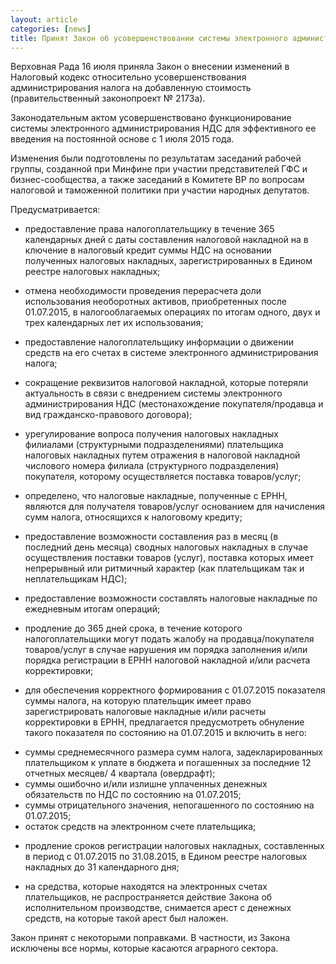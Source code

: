 ```yaml
---
layout: article
categories: [news]
title: Принят Закон об усовершенствовании системы электронного администрирования НДС
---
```

Верховная Рада 16 июля приняла Закон о внесении изменений в Налоговый кодекс относительно усовершенствования 
администрирования налога на добавленную стоимость (правительственный законопроект № 2173а).

Законодательным актом усовершенствовано функционирование системы электронного администрирования НДС для
эффективного ее введения на постоянной основе с 1 июля 2015 года.

Изменения были подготовлены по результатам заседаний рабочей группы, созданной при Минфине при участии 
представителей ГФС и бизнес-сообщества, а также заседаний в Комитете ВР по вопросам налоговой и таможенной
политики при участии народных депутатов.

Предусматривается:

- предоставление права налогоплательщику в течение 365 календарных дней с даты составления налоговой накладной на в
ключение в налоговый кредит суммы НДС на основании полученных налоговых накладных, зарегистрированных в Едином реестре налоговых накладных;

- отмена необходимости проведения перерасчета доли использования необоротных активов, приобретенных после 01.07.2015,
в налогооблагаемых операциях по итогам одного, двух и трех календарных лет их использования;

- предоставление налогоплательщику информации о движении средств на его счетах в системе электронного администрирования
налога;

- сокращение реквизитов налоговой накладной, которые потеряли актуальность в связи с внедрением системы электронного 
администрирования НДС (местонахождение покупателя/продавца и вид гражданско-правового договора);

- урегулирование вопроса получения налоговых накладных филиалами (структурными подразделениями) плательщика налоговых 
накладных путем отражения в налоговой накладной числового номера филиала (структурного подразделения) покупателя, которому осуществляется поставка товаров/услуг;

- определено, что налоговые накладные, полученные с ЕРНН, являются для получателя товаров/услуг основанием для начисления 
сумм налога, относящихся к налоговому кредиту;

- предоставление возможности составления раз в месяц (в последний день месяца) сводных налоговых накладных в случае
осуществления поставки товаров (услуг), поставка которых имеет непрерывный или ритмичный характер (как плательщикам 
так и неплательщикам НДС);

- предоставление возможности составлять налоговые накладные по ежедневным итогам операций;

- продление до 365 дней срока, в течение которого налогоплательщики могут подать жалобу на продавца/покупателя 
товаров/услуг в случае нарушения им порядка заполнения и/или порядка регистрации в ЕРНН налоговой накладной и/или 
расчета корректировки;

- для обеспечения корректного формирования с 01.07.2015 показателя суммы налога, на которую плательщик имеет право 
зарегистрировать налоговые накладные и/или расчеты корректировки в ЕРНН, предлагается предусмотреть обнуление такого 
показателя по состоянию на 01.07.2015 и включить в него:

* суммы среднемесячного размера сумм налога, задекларированных плательщиком к уплате в бюджета и погашенных за последние
12 отчетных месяцев/ 4 квартала (овердрафт);
* суммы ошибочно и/или излишне уплаченных денежных обязательств по НДС по состоянию на 01.07.2015;
* суммы отрицательного значения, непогашенного по состоянию на 01.07.2015;
* остаток средств на электронном счете плательщика;

- продление сроков регистрации налоговых накладных, составленных в период с 01.07.2015 по 31.08.2015, в Едином 
реестре налоговых накладных до 31 календарного дня;

- на средства, которые находятся на электронных счетах плательщиков, не распространяется действие Закона об
исполнительном производстве, снимается арест с денежных средств, на которые такой арест был наложен.

Закон принят с некоторыми поправками. В частности, из Закона исключены все нормы, которые касаются аграрного сектора.
